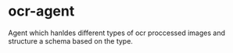 # ocr-agent
Agent which hanldes different types of ocr proccessed images and structure a schema based on the type.
